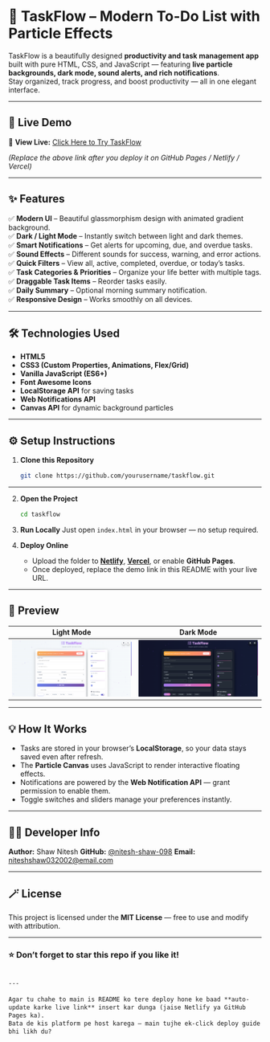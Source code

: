 # 🧠 TaskFlow – Modern To-Do List with Particle Effects

TaskFlow is a beautifully designed **productivity and task management app** built with pure HTML, CSS, and JavaScript — featuring **live particle backgrounds, dark mode, sound alerts, and rich notifications**.  
Stay organized, track progress, and boost productivity — all in one elegant interface.

---

## 🚀 Live Demo
🔗 **View Live:** [Click Here to Try TaskFlow](https://your-live-demo-link-here.com)

*(Replace the above link after you deploy it on GitHub Pages / Netlify / Vercel)*

---

## ✨ Features

✅ **Modern UI** – Beautiful glassmorphism design with animated gradient background.  
✅ **Dark / Light Mode** – Instantly switch between light and dark themes.  
✅ **Smart Notifications** – Get alerts for upcoming, due, and overdue tasks.  
✅ **Sound Effects** – Different sounds for success, warning, and error actions.  
✅ **Quick Filters** – View all, active, completed, overdue, or today’s tasks.  
✅ **Task Categories & Priorities** – Organize your life better with multiple tags.  
✅ **Draggable Task Items** – Reorder tasks easily.  
✅ **Daily Summary** – Optional morning summary notification.  
✅ **Responsive Design** – Works smoothly on all devices.

---

## 🛠️ Technologies Used

- **HTML5**
- **CSS3 (Custom Properties, Animations, Flex/Grid)**
- **Vanilla JavaScript (ES6+)**
- **Font Awesome Icons**
- **LocalStorage API** for saving tasks
- **Web Notifications API**
- **Canvas API** for dynamic background particles

---

## ⚙️ Setup Instructions

1. **Clone this Repository**
   ```bash
   git clone https://github.com/yourusername/taskflow.git
---

2. **Open the Project**

   ```bash
   cd taskflow
   ```

3. **Run Locally**
   Just open `index.html` in your browser — no setup required.

4. **Deploy Online**

   * Upload the folder to [**Netlify**](https://www.netlify.com/), [**Vercel**](https://vercel.com/), or enable **GitHub Pages**.
   * Once deployed, replace the demo link in this README with your live URL.

---

## 📸 Preview

| Light Mode                                  | Dark Mode                                 |
| ------------------------------------------- | ----------------------------------------- |
| ![Light Mode](./screenshots/light-mode.png) | ![Dark Mode](./screenshots/dark-mode.png) |

---

## 💡 How It Works

* Tasks are stored in your browser’s **LocalStorage**, so your data stays saved even after refresh.
* The **Particle Canvas** uses JavaScript to render interactive floating effects.
* Notifications are powered by the **Web Notification API** — grant permission to enable them.
* Toggle switches and sliders manage your preferences instantly.

---

## 🧑‍💻 Developer Info

**Author:** Shaw Nitesh
**GitHub:** [@nitesh-shaw-098](https://github.com/nitesh-shaw-098)
**Email:** [niteshshaw032002@email.com](mailto:niteshshaw032002@email.com)

---

## 🪄 License

This project is licensed under the **MIT License** — free to use and modify with attribution.

---

### ⭐ Don’t forget to star this repo if you like it!

```

---

Agar tu chahe to main is README ko tere deploy hone ke baad **auto-update karke live link** insert kar dunga (jaise Netlify ya GitHub Pages ka).  
Bata de kis platform pe host karega — main tujhe ek-click deploy guide bhi likh du?
```
